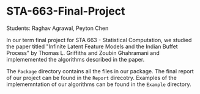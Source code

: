 # STA-663-Final-Project

Students: Raghav Agrawal, Peyton Chen

In our term final project for STA 663 - Statistical Computation, we studied the paper titled "Infinite Latent Feature Models
and the Indian Buffet Process" by Thomas L. Griffiths and Zoubin Ghahramani and implememented the algorithms described in the paper.



The `Package` directory contains all the files in our package. The final report of our project can be found in the `Report` direcotry. Examples of the implememntation of our algorithms can be found in the `Example` directory. 
